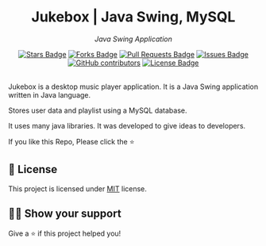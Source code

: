 <h1 align="center">Jukebox | Java Swing, MySQL</h1>
<p align="center"><i>Java Swing Application</i></p>
<div align="center">
  <a href="https://github.com/mustafakbaser/Jukebox-JavaSwing-MySQL/stargazers"><img src="https://img.shields.io/github/stars/mustafakbaser/Jukebox-JavaSwing-MySQL" alt="Stars Badge"/></a>
<a href="https://github.com/mustafakbaser/Jukebox-JavaSwing-MySQL/network/members"><img src="https://img.shields.io/github/forks/mustafakbaser/Jukebox-JavaSwing-MySQL" alt="Forks Badge"/></a>
<a href="https://github.com/mustafakbaser/Jukebox-JavaSwing-MySQL/pulls"><img src="https://img.shields.io/github/issues-pr/mustafakbaser/Jukebox-JavaSwing-MySQL" alt="Pull Requests Badge"/></a>
<a href="https://github.com/mustafakbaser/Jukebox-JavaSwing-MySQL/issues"><img src="https://img.shields.io/github/issues/mustafakbaser/Jukebox-JavaSwing-MySQL" alt="Issues Badge"/></a>
<a href="https://github.com/mustafakbaser/Jukebox-JavaSwing-MySQL/graphs/contributors"><img alt="GitHub contributors" src="https://img.shields.io/github/contributors/mustafakbaser/Jukebox-JavaSwing-MySQL?color=2b9348"></a>
<a href="https://github.com/mustafakbaser/Jukebox-JavaSwing-MySQL/blob/master/LICENSE"><img src="https://img.shields.io/github/license/mustafakbaser/Jukebox-JavaSwing-MySQL?color=2b9348" alt="License Badge"/></a>
</div>
<br>

Jukebox is a desktop music player application. It is a Java Swing application written in Java language. 

Stores user data and playlist using a MySQL database.

It uses many java libraries. It was developed to give ideas to developers.

If you like this Repo, Please click the :star:


## :pencil: License

This project is licensed under [MIT](https://opensource.org/licenses/MIT) license.

## :man_astronaut: Show your support

Give a ⭐️ if this project helped you!
